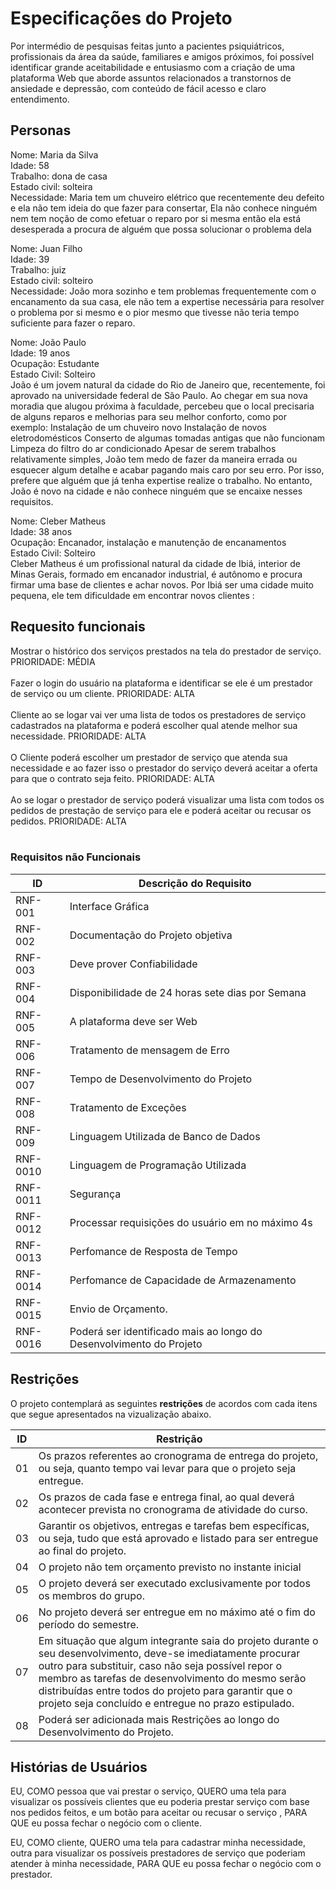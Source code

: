 # Especificações do Projeto

Por intermédio de pesquisas feitas junto a pacientes psiquiátricos, profissionais da área da saúde, familiares e amigos próximos, foi possível identificar grande aceitabilidade e entusiasmo com a criação de uma plataforma Web que aborde assuntos relacionados a transtornos de ansiedade e depressão, com conteúdo de fácil acesso e claro entendimento. 

## Personas

Nome: Maria da Silva
<br>
Idade: 58
<br>
Trabalho: dona de casa
<br>
Estado civil: solteira
<br>
Necessidade: Maria tem um chuveiro elétrico que recentemente deu defeito e ela não tem ideia do que fazer para consertar, Ela não conhece ninguém nem tem noção de como efetuar o reparo por si mesma então ela está desesperada a procura de alguém que possa solucionar o problema dela 

Nome: Juan Filho
<br>
Idade: 39
<br>
Trabalho: juiz
<br>
Estado civil: solteiro
<br>
Necessidade: João mora sozinho e tem problemas frequentemente com o encanamento da sua casa, ele não tem a expertise necessária para resolver o problema por si mesmo e o pior mesmo que tivesse não teria tempo suficiente para fazer o reparo.

Nome: João Paulo
<br>
Idade: 19 anos
<br>
Ocupação: Estudante
<br>
Estado Civil: Solteiro
<br>
João é um jovem natural da cidade do Rio de Janeiro que, recentemente, foi aprovado na universidade federal de São Paulo. Ao chegar em sua nova moradia que alugou próxima à faculdade, percebeu que o local precisaria de alguns reparos e melhorias para seu melhor conforto, como por exemplo: 
Instalação de um chuveiro novo
Instalação de novos eletrodomésticos
Conserto de algumas tomadas antigas que não funcionam
Limpeza do filtro do ar condicionado
Apesar de serem trabalhos relativamente simples, João tem medo de fazer da maneira errada ou esquecer algum detalhe e acabar pagando mais caro por seu erro. Por isso, prefere que alguém que já tenha expertise realize o trabalho. No entanto, João é novo na cidade e não conhece ninguém que se encaixe nesses requisitos.

Nome: Cleber Matheus 
<br>
Idade: 38 anos
<br>
Ocupação: Encanador, instalação e manutenção de encanamentos
<br>
Estado Civil: Solteiro
<br>
Cleber Matheus é um profissional natural da cidade de Ibiá, interior de Minas Gerais, formado em encanador industrial, é autônomo e procura firmar uma base de clientes e achar novos. Por Ibiá ser uma cidade muito pequena, ele tem dificuldade em encontrar novos clientes  : 



## Requesito funcionais
Mostrar o histórico dos serviços prestados na tela do prestador de serviço. PRIORIDADE: MÉDIA
<br><br>
Fazer o login do usuário na plataforma e identificar se ele é um prestador de serviço ou um cliente. PRIORIDADE: ALTA 
<br><br>
Cliente ao se logar vai ver uma lista de todos os prestadores de serviço cadastrados na plataforma e poderá escolher qual atende melhor sua necessidade.  PRIORIDADE: ALTA
<br><br>
O Cliente poderá escolher um prestador de serviço que atenda sua necessidade e ao fazer isso o prestador do serviço deverá aceitar a oferta para que o contrato seja feito.  PRIORIDADE: ALTA
<br><br>
Ao se logar o prestador de serviço poderá visualizar uma lista com todos os pedidos de prestação de serviço para ele e poderá aceitar ou recusar os pedidos.  PRIORIDADE: ALTA
<br><br>


### Requisitos não Funcionais

|ID     | Descrição do Requisito  |
|-------|-------------------------|
|RNF-001| Interface Gráfica |
|RNF-002| Documentação do Projeto objetiva |
|RNF-003| Deve prover Confiabilidade|
|RNF-004| Disponibilidade de  24 horas sete dias por Semana |
|RNF-005| A plataforma deve ser Web|
|RNF-006| Tratamento de mensagem de Erro | 
|RNF-007| Tempo de Desenvolvimento do Projeto |
|RNF-008| Tratamento de Exceções |
|RNF-009| Linguagem Utilizada de Banco de Dados | 
|RNF-0010| Linguagem de Programação Utilizada | 
|RNF-0011| Segurança | MÉDIA | 
|RNF-0012| Processar requisições do usuário em no máximo 4s |
|RNF-0013| Perfomance de Resposta de Tempo | ALTA |
|RNF-0014| Perfomance de Capacidade de Armazenamento |
|RNF-0015| Envio de Orçamento. | 
|RNF-0016| Poderá ser identificado mais ao longo do Desenvolvimento do Projeto | 
## Restrições

 O projeto contemplará as seguintes **restrições** de acordos com cada itens que segue apresentados na vizualização abaixo.

|ID| Restrição                                                                                                              |
|--|------------------------------------------------------------------------------------------------------------------------|
|01| Os prazos referentes ao cronograma de entrega do projeto, ou seja, quanto tempo vai levar para que o projeto seja entregue.|
|02| Os prazos de cada fase e entrega final, ao qual deverá acontecer prevista no cronograma de atividade do curso.         |
|03| Garantir os objetivos, entregas e tarefas bem específicas, ou seja, tudo que está aprovado e listado para ser entregue ao final do projeto.|
|04| O projeto não tem orçamento previsto no instante inicial                                                               |
|05| O projeto deverá ser executado exclusivamente por todos os membros do grupo.                                           |
|06| No projeto deverá ser entregue em no máximo até o fim do período do semestre.                                          |
|07| Em situação que algum integrante saia do projeto durante o seu desenvolvimento, deve-se imediatamente procurar outro para substituir, caso não seja possível repor o membro as tarefas de desenvolvimento do mesmo serão distribuídas entre todos do projeto para garantir que o projeto seja concluído e entregue no prazo estipulado.|  
|08| Poderá ser adicionada mais Restrições ao longo do Desenvolvimento do Projeto.    

## Histórias de Usuários

EU, COMO pessoa que vai prestar o serviço, QUERO uma tela para visualizar os possíveis clientes que eu poderia prestar serviço com base nos pedidos feitos, e um botão para aceitar ou recusar o serviço , PARA QUE eu possa fechar o negócio com o cliente.
 
EU, COMO cliente, QUERO uma tela para cadastrar minha necessidade, outra para visualizar os possíveis prestadores de serviço que poderiam atender à minha necessidade, PARA QUE eu possa fechar o negócio com o prestador.
